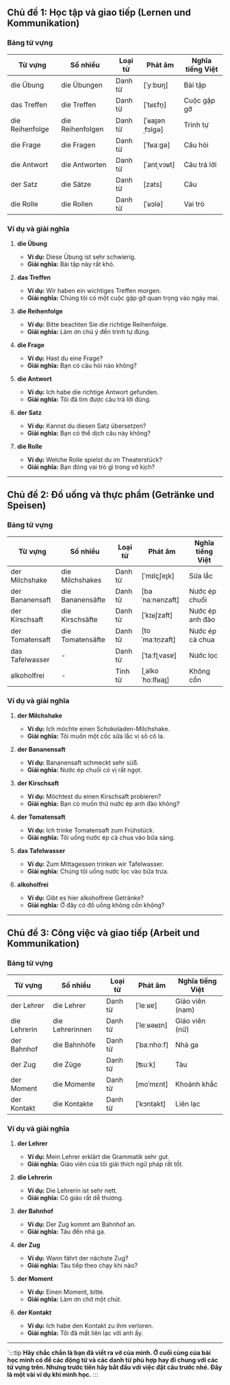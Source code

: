 ## **Chủ đề 1: Học tập và giao tiếp (Lernen und Kommunikation)**

### **Bảng từ vựng**

|**Từ vựng**|**Số nhiều**|**Loại từ**|**Phát âm**|**Nghĩa tiếng Việt**|
|---|---|---|---|---|
|die Übung|die Übungen|Danh từ|[ˈyːbʊŋ]|Bài tập|
|das Treffen|die Treffen|Danh từ|[ˈtʁɛfn̩]|Cuộc gặp gỡ|
|die Reihenfolge|die Reihenfolgen|Danh từ|[ˈʁaɪ̯ənˌfɔlɡə]|Trình tự|
|die Frage|die Fragen|Danh từ|[ˈfʁaːɡə]|Câu hỏi|
|die Antwort|die Antworten|Danh từ|[ˈantˌvɔʁt]|Câu trả lời|
|der Satz|die Sätze|Danh từ|[zats]|Câu|
|die Rolle|die Rollen|Danh từ|[ˈʁɔlə]|Vai trò|

### **Ví dụ và giải nghĩa**

1. **die Übung**
    
    - **Ví dụ:** Diese Übung ist sehr schwierig.
    - **Giải nghĩa:** Bài tập này rất khó.
2. **das Treffen**
    
    - **Ví dụ:** Wir haben ein wichtiges Treffen morgen.
    - **Giải nghĩa:** Chúng tôi có một cuộc gặp gỡ quan trọng vào ngày mai.
3. **die Reihenfolge**
    
    - **Ví dụ:** Bitte beachten Sie die richtige Reihenfolge.
    - **Giải nghĩa:** Làm ơn chú ý đến trình tự đúng.
4. **die Frage**
    
    - **Ví dụ:** Hast du eine Frage?
    - **Giải nghĩa:** Bạn có câu hỏi nào không?
5. **die Antwort**
    
    - **Ví dụ:** Ich habe die richtige Antwort gefunden.
    - **Giải nghĩa:** Tôi đã tìm được câu trả lời đúng.
6. **der Satz**
    
    - **Ví dụ:** Kannst du diesen Satz übersetzen?
    - **Giải nghĩa:** Bạn có thể dịch câu này không?
7. **die Rolle**
    
    - **Ví dụ:** Welche Rolle spielst du im Theaterstück?
    - **Giải nghĩa:** Bạn đóng vai trò gì trong vở kịch?

---

## **Chủ đề 2: Đồ uống và thực phẩm (Getränke und Speisen)**

### **Bảng từ vựng**

|**Từ vựng**|**Số nhiều**|**Loại từ**|**Phát âm**|**Nghĩa tiếng Việt**|
|---|---|---|---|---|
|der Milchshake|die Milchshakes|Danh từ|[ˈmɪlçʃeɪ̯k]|Sữa lắc|
|der Bananensaft|die Bananensäfte|Danh từ|[baˈnaːnənzaft]|Nước ép chuối|
|der Kirschsaft|die Kirschsäfte|Danh từ|[ˈkɪʁʃzaft]|Nước ép anh đào|
|der Tomatensaft|die Tomatensäfte|Danh từ|[toˈmaːtn̩zaft]|Nước ép cà chua|
|das Tafelwasser|-|Danh từ|[ˈtaːfl̩ˌvasɐ]|Nước lọc|
|alkoholfrei|-|Tính từ|[ˌalkoˈhoːlfʁaɪ̯]|Không cồn|

### **Ví dụ và giải nghĩa**

1. **der Milchshake**
    
    - **Ví dụ:** Ich möchte einen Schokoladen-Milchshake.
    - **Giải nghĩa:** Tôi muốn một cốc sữa lắc vị sô cô la.
2. **der Bananensaft**
    
    - **Ví dụ:** Bananensaft schmeckt sehr süß.
    - **Giải nghĩa:** Nước ép chuối có vị rất ngọt.
3. **der Kirschsaft**
    
    - **Ví dụ:** Möchtest du einen Kirschsaft probieren?
    - **Giải nghĩa:** Bạn có muốn thử nước ép anh đào không?
4. **der Tomatensaft**
    
    - **Ví dụ:** Ich trinke Tomatensaft zum Frühstück.
    - **Giải nghĩa:** Tôi uống nước ép cà chua vào bữa sáng.
5. **das Tafelwasser**
    
    - **Ví dụ:** Zum Mittagessen trinken wir Tafelwasser.
    - **Giải nghĩa:** Chúng tôi uống nước lọc vào bữa trưa.
6. **alkoholfrei**
    
    - **Ví dụ:** Gibt es hier alkoholfreie Getränke?
    - **Giải nghĩa:** Ở đây có đồ uống không cồn không?

---

## **Chủ đề 3: Công việc và giao tiếp (Arbeit und Kommunikation)**

### **Bảng từ vựng**

|**Từ vựng**|**Số nhiều**|**Loại từ**|**Phát âm**|**Nghĩa tiếng Việt**|
|---|---|---|---|---|
|der Lehrer|die Lehrer|Danh từ|[ˈleːʁɐ]|Giáo viên (nam)|
|die Lehrerin|die Lehrerinnen|Danh từ|[ˈleːʁəʁɪn]|Giáo viên (nữ)|
|der Bahnhof|die Bahnhöfe|Danh từ|[ˈbaːnhoːf]|Nhà ga|
|der Zug|die Züge|Danh từ|[ʦuːk]|Tàu|
|der Moment|die Momente|Danh từ|[moˈmɛnt]|Khoảnh khắc|
|der Kontakt|die Kontakte|Danh từ|[ˈkɔntakt]|Liên lạc|

### **Ví dụ và giải nghĩa**

1. **der Lehrer**
    
    - **Ví dụ:** Mein Lehrer erklärt die Grammatik sehr gut.
    - **Giải nghĩa:** Giáo viên của tôi giải thích ngữ pháp rất tốt.
2. **die Lehrerin**
    
    - **Ví dụ:** Die Lehrerin ist sehr nett.
    - **Giải nghĩa:** Cô giáo rất dễ thương.
3. **der Bahnhof**
    
    - **Ví dụ:** Der Zug kommt am Bahnhof an.
    - **Giải nghĩa:** Tàu đến nhà ga.
4. **der Zug**
    
    - **Ví dụ:** Wann fährt der nächste Zug?
    - **Giải nghĩa:** Tàu tiếp theo chạy khi nào?
5. **der Moment**
    
    - **Ví dụ:** Einen Moment, bitte.
    - **Giải nghĩa:** Làm ơn chờ một chút.
6. **der Kontakt**
    
    - **Ví dụ:** Ich habe den Kontakt zu ihm verloren.
    - **Giải nghĩa:** Tôi đã mất liên lạc với anh ấy.

---
`:::tip
**Hãy chắc chắn là bạn đã viết ra vở của mình. Ở cuối cùng của bài học mình có để các động từ và các danh từ phù hợp hay đi chung với các từ vựng trên. Nhưng trước tiên hãy bắt đầu với việc đặt câu trước nhé. Đây là một vài ví dụ khi mình học.**
:::